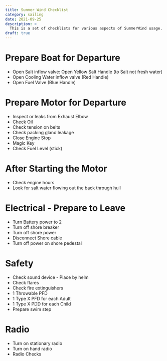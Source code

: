 ```yaml
---
title: Summer Wind Checklist
category: sailing
date: 2021-09-25
description: >
  This is a set of checklists for various aspects of SummerWind usage.
draft: true
---
```


# Prepare Boat for Departure

- Open Salt inflow valve: Open Yellow Salt Handle (to Salt not fresh water)
- Open Cooling Water inflow valve (Red Handle)
- Open Fuel Valve (Blue Handle)


# Prepare Motor for Departure

- Inspect or leaks from Exhaust Elbow
- Check Oil
- Check tension on belts
- Check packing gland leakage
- Close Engine Stop
- Magic Key
- Check Fuel Level (stick)

# After Starting the Motor

- Check engine hours
- Look for salt water flowing out the back through hull

# Electrical - Prepare to Leave

- Turn Battery power to 2
- Turn off shore breaker
- Turn off shore power
- Disconnect Shore cable
- Turn off power on shore pedestal

# Safety

- Check sound device - Place by helm
- Check flares
- Check fire extinguishers
- 1 Throwable PFD
- 1 Type X PFD for each Adult
- 1 Type X PDD for each Child
- Prepare swim step

# Radio

- Turn on stationary radio
- Turn on hand radio
- Radio Checks
